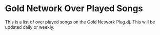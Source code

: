 Gold Network Over Played Songs
==========================
This is a list of over played songs on the Gold Network Plug.dj. This will be updated daily or weekly.
